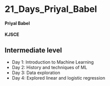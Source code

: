 # 21_Days_Priyal_Babel
#### Priyal Babel
#### KJSCE
## Intermediate level

- Day 1: Introduction to Machine Learning
- Day 2: History and techniques of ML
- Day 3: Data exploration
- Day 4: Explored linear and logistic regression
